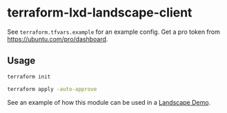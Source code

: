# terraform-lxd-landscape-client

See `terraform.tfvars.example` for an example config. Get a pro token from <https://ubuntu.com/pro/dashboard>.

## Usage

```sh
terraform init
```

```sh
terraform apply -auto-approve
```

See an example of how this module can be used in a [Landscape Demo](https://github.com/jansdhillon/landscape-demo/blob/81534b74a7ede9b07a3532106768c720d8145531/client/main.tf#L1).
